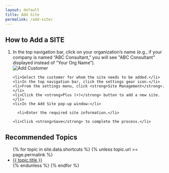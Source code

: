 ```yaml
---
layout: default
title: Add Site
permalink: /add-site/
---
```


<div class="styled-list">
  <h2>How to Add a SITE</h2>
  <ol>
    <li>
      In the top navigation bar, click on your organization’s name 
      (e.g., if your company is named “ABC Consultant,” you will see 
      "ABC Consultant" displayed instead of “Your Org Name”).
    </li>
    <img src="{{ site.image_path }}/Addcustomer.png" alt="Add Customer" />

    <li>Select the customer for whom the site needs to be added.</li>
    <li>In the top navigation bar, click the settings gear icon.</li>
    <li>From the settings menu, click <strong>Site Management</strong>.</li>
    <li>Click the <strong>Plus (+)</strong> button to add a new site.</li>
    <li>In the Add Site pop-up window:</li>
 
      <li>Enter the required site information.</li>

    <li>Click <strong>Save</strong> to complete the process.</li>
  </ol>
</div>

<div class="other-topics">
      <h2>Recommended Topics</h2>
      <ul>
        {% for topic in site.data.shortcuts %}
          {% unless topic.url == page.permalink %}
            <li><a href="{{ topic.url }}">{{ topic.title }}</a></li>
          {% endunless %}
        {% endfor %}
      </ul>
  </div>


